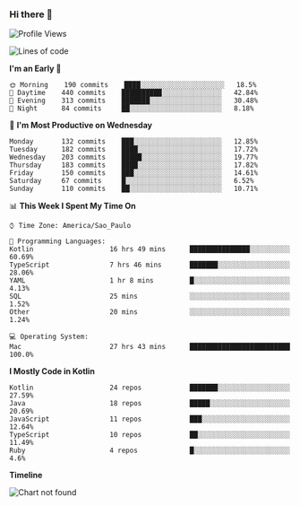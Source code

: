 ### Hi there 👋

<!--
**fernandonogueira/fernandonogueira** is a ✨ _special_ ✨ repository because its `README.md` (this file) appears on your GitHub profile.

Here are some ideas to get you started:

- 🔭 I’m currently working on ...
- 🌱 I’m currently learning ...
- 👯 I’m looking to collaborate on ...
- 🤔 I’m looking for help with ...
- 💬 Ask me about ...
- 📫 How to reach me: ...
- 😄 Pronouns: ...
- ⚡ Fun fact: ...
-->

<!--START_SECTION:waka-->
![Profile Views](http://img.shields.io/badge/Profile%20Views-0-blue)

![Lines of code](https://img.shields.io/badge/From%20Hello%20World%20I%27ve%20Written-458244%20lines%20of%20code-blue)

**I'm an Early 🐤** 

```text
🌞 Morning    190 commits    ████░░░░░░░░░░░░░░░░░░░░░   18.5% 
🌆 Daytime    440 commits    ██████████░░░░░░░░░░░░░░░   42.84% 
🌃 Evening    313 commits    ███████░░░░░░░░░░░░░░░░░░   30.48% 
🌙 Night      84 commits     ██░░░░░░░░░░░░░░░░░░░░░░░   8.18%

```
📅 **I'm Most Productive on Wednesday** 

```text
Monday       132 commits    ███░░░░░░░░░░░░░░░░░░░░░░   12.85% 
Tuesday      182 commits    ████░░░░░░░░░░░░░░░░░░░░░   17.72% 
Wednesday    203 commits    █████░░░░░░░░░░░░░░░░░░░░   19.77% 
Thursday     183 commits    ████░░░░░░░░░░░░░░░░░░░░░   17.82% 
Friday       150 commits    ███░░░░░░░░░░░░░░░░░░░░░░   14.61% 
Saturday     67 commits     █░░░░░░░░░░░░░░░░░░░░░░░░   6.52% 
Sunday       110 commits    ██░░░░░░░░░░░░░░░░░░░░░░░   10.71%

```


📊 **This Week I Spent My Time On** 

```text
⌚︎ Time Zone: America/Sao_Paulo

💬 Programming Languages: 
Kotlin                   16 hrs 49 mins      ███████████████░░░░░░░░░░   60.69% 
TypeScript               7 hrs 46 mins       ███████░░░░░░░░░░░░░░░░░░   28.06% 
YAML                     1 hr 8 mins         █░░░░░░░░░░░░░░░░░░░░░░░░   4.13% 
SQL                      25 mins             ░░░░░░░░░░░░░░░░░░░░░░░░░   1.52% 
Other                    20 mins             ░░░░░░░░░░░░░░░░░░░░░░░░░   1.24%

💻 Operating System: 
Mac                      27 hrs 43 mins      █████████████████████████   100.0%

```

**I Mostly Code in Kotlin** 

```text
Kotlin                   24 repos            ███████░░░░░░░░░░░░░░░░░░   27.59% 
Java                     18 repos            █████░░░░░░░░░░░░░░░░░░░░   20.69% 
JavaScript               11 repos            ███░░░░░░░░░░░░░░░░░░░░░░   12.64% 
TypeScript               10 repos            ██░░░░░░░░░░░░░░░░░░░░░░░   11.49% 
Ruby                     4 repos             █░░░░░░░░░░░░░░░░░░░░░░░░   4.6%

```


**Timeline**

![Chart not found](https://raw.githubusercontent.com/fernandonogueira/fernandonogueira/master/charts/bar_graph.png) 


<!--END_SECTION:waka-->
